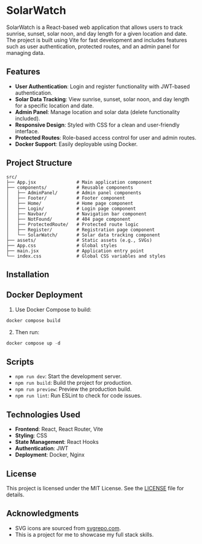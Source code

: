 # SolarWatch

SolarWatch is a React-based web application that allows users to track sunrise, sunset, solar noon, and day length for a given location and date. The project is built using Vite for fast development and includes features such as user authentication, protected routes, and an admin panel for managing data.

## Features

- **User Authentication**: Login and register functionality with JWT-based authentication.
- **Solar Data Tracking**: View sunrise, sunset, solar noon, and day length for a specific location and date.
- **Admin Panel**: Manage location and solar data (delete functionality included).
- **Responsive Design**: Styled with CSS for a clean and user-friendly interface.
- **Protected Routes**: Role-based access control for user and admin routes.
- **Docker Support**: Easily deployable using Docker.

## Project Structure

```
src/
├── App.jsx               # Main application component
├── components/           # Reusable components
│   ├── AdminPanel/       # Admin panel components
│   ├── Footer/           # Footer component
│   ├── Home/             # Home page component
│   ├── Login/            # Login page component
│   ├── Navbar/           # Navigation bar component
│   ├── NotFound/         # 404 page component
│   ├── ProtectedRoute/   # Protected route logic
│   ├── Register/         # Registration page component
│   └── SolarWatch/       # Solar data tracking component
├── assets/               # Static assets (e.g., SVGs)
├── App.css               # Global styles
├── main.jsx              # Application entry point
└── index.css             # Global CSS variables and styles
```

## Installation

## Docker Deployment

1. Use Docker Compose to build:
```powershell
docker compose build
```

2. Then run:
```powershell
docker compose up -d
```

## Scripts

- `npm run dev`: Start the development server.
- `npm run build`: Build the project for production.
- `npm run preview`: Preview the production build.
- `npm run lint`: Run ESLint to check for code issues.

## Technologies Used

- **Frontend**: React, React Router, Vite
- **Styling**: CSS
- **State Management**: React Hooks
- **Authentication**: JWT
- **Deployment**: Docker, Nginx

## License

This project is licensed under the MIT License. See the [LICENSE](LICENSE) file for details.

## Acknowledgments

- SVG icons are sourced from [svgrepo.com](https://www.svgrepo.com/).
- This is a project for me to showcase my full stack skills.
